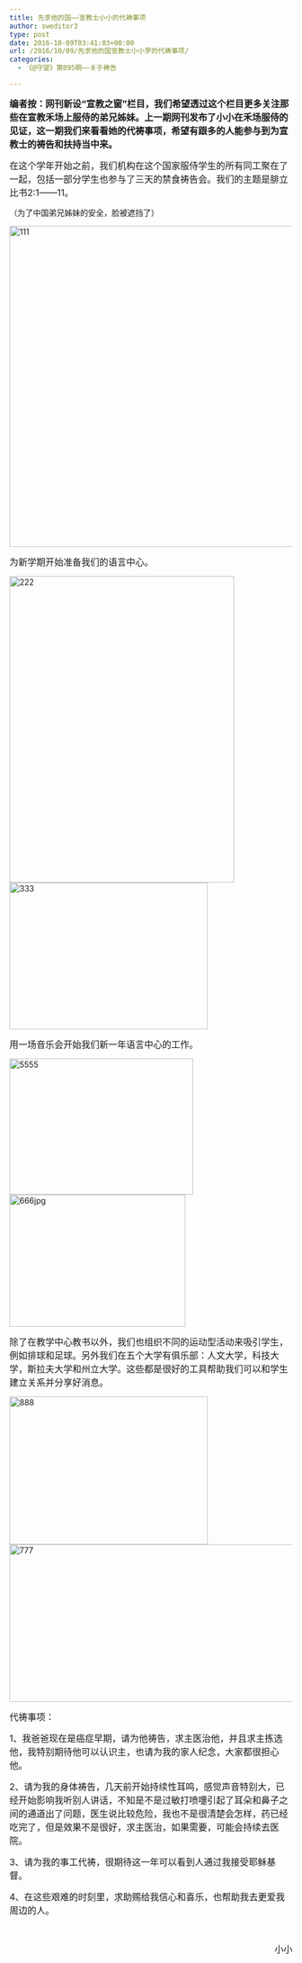 ```yaml
---
title: 先求他的国——宣教士小小的代祷事项
author: sweditor3
type: post
date: 2016-10-09T03:41:03+00:00
url: /2016/10/09/先求他的国宣教士小小罗的代祷事项/
categories:
  - 《@守望》第095期——关于祷告

---
```

<span style="font-size: 12pt;"><strong>编者按：网刊新设“宣教之窗”栏目，我们希望透过这个栏目更多关注那些在宣教禾场上服侍的弟兄姊妹。上一期网刊发布了小小在禾场服侍的见证，这一期我们来看看她的代祷事项，希望有跟多的人能参与到为宣教士的祷告和扶持当中来。</strong><br /> </span>

<span style="font-size: 12pt;">在这个学年开始之前，我们机构在这个国家服侍学生的所有同工聚在了一起，包括一部分学生也参与了三天的禁食祷告会。我们的主题是腓立比书2:1——11。</span>

（为了中国弟兄姊妹的安全，脸被遮挡了）
  
<img class="aligncenter size-full wp-image-14443" src="http://t5.shwchurch.org/wp-content/uploads/2016/10/111.jpg" alt="111" width="752" height="571" srcset="http://t5.shwchurch.org/wp-content/uploads/2016/10/111.jpg 752w, http://t5.shwchurch.org/wp-content/uploads/2016/10/111-395x300.jpg 395w, http://t5.shwchurch.org/wp-content/uploads/2016/10/111-527x400.jpg 527w" sizes="(max-width: 752px) 100vw, 752px" />
  
<span style="font-size: 12pt;">为新学期开始准备我们的语言中心。</span>

 <img class="aligncenter size-full wp-image-14444" src="http://t5.shwchurch.org/wp-content/uploads/2016/10/222.jpg" alt="222" width="400" height="545" srcset="http://t5.shwchurch.org/wp-content/uploads/2016/10/222.jpg 400w, http://t5.shwchurch.org/wp-content/uploads/2016/10/222-220x300.jpg 220w, http://t5.shwchurch.org/wp-content/uploads/2016/10/222-294x400.jpg 294w" sizes="(max-width: 400px) 100vw, 400px" /><img class="aligncenter size-full wp-image-14445" src="http://t5.shwchurch.org/wp-content/uploads/2016/10/333.jpg" alt="333" width="353" height="261" />

<span style="font-size: 12pt;">用一场音乐会开始我们新一年语言中心的工作。</span>

 <img class="aligncenter size-full wp-image-14450" src="http://t5.shwchurch.org/wp-content/uploads/2016/10/5555.jpg" alt="5555" width="327" height="242" /><img class="aligncenter size-full wp-image-14446" src="http://t5.shwchurch.org/wp-content/uploads/2016/10/666JPG.jpg" alt="666jpg" width="313" height="235" />
  
<span style="font-size: 12pt;">除了在教学中心教书以外，我们也组织不同的运动型活动来吸引学生，例如排球和足球。另外我们在五个大学有俱乐部：人文大学，科技大学，斯拉夫大学和州立大学。这些都是很好的工具帮助我们可以和学生建立关系并分享好消息。</span>

 <img class="aligncenter size-full wp-image-14448" src="http://t5.shwchurch.org/wp-content/uploads/2016/10/888.jpg" alt="888" width="353" height="263" /><img class="aligncenter size-full wp-image-14447" src="http://t5.shwchurch.org/wp-content/uploads/2016/10/777.jpg" alt="777" width="551" height="280" srcset="http://t5.shwchurch.org/wp-content/uploads/2016/10/777.jpg 551w, http://t5.shwchurch.org/wp-content/uploads/2016/10/777-400x203.jpg 400w, http://t5.shwchurch.org/wp-content/uploads/2016/10/777-500x254.jpg 500w" sizes="(max-width: 551px) 100vw, 551px" />
  
<span style="font-size: 12pt;">代祷事项：</span>

<span style="font-size: 12pt;">1、我爸爸现在是癌症早期，请为他祷告，求主医治他，并且求主拣选他，我特别期待他可以认识主，也请为我的家人纪念，大家都很担心他。</span>
  
<span style="font-size: 12pt;">2、请为我的身体祷告，几天前开始持续性耳鸣，感觉声音特别大，已经开始影响我听别人讲话，不知是不是过敏打喷嚏引起了耳朵和鼻子之间的通道出了问题，医生说比较危险，我也不是很清楚会怎样，药已经吃完了，但是效果不是很好，求主医治，如果需要，可能会持续去医院。</span>
  
<span style="font-size: 12pt;">3、请为我的事工代祷，很期待这一年可以看到人通过我接受耶稣基督。</span>
  
<span style="font-size: 12pt;">4、在这些艰难的时刻里，求助赐给我信心和喜乐，也帮助我去更爱我周边的人。<br /> </span>

&nbsp;

<p style="text-align: right;">
  <span style="font-size: 12pt;">  小小</span>
</p>